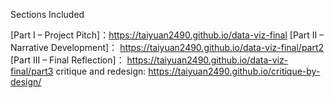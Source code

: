 Sections Included

[Part I – Project Pitch]：https://taiyuan2490.github.io/data-viz-final
[Part II – Narrative Development]： https://taiyuan2490.github.io/data-viz-final/part2
[Part III – Final Reflection]： https://taiyuan2490.github.io/data-viz-final/part3
critique and redesign: https://taiyuan2490.github.io/critique-by-design/


